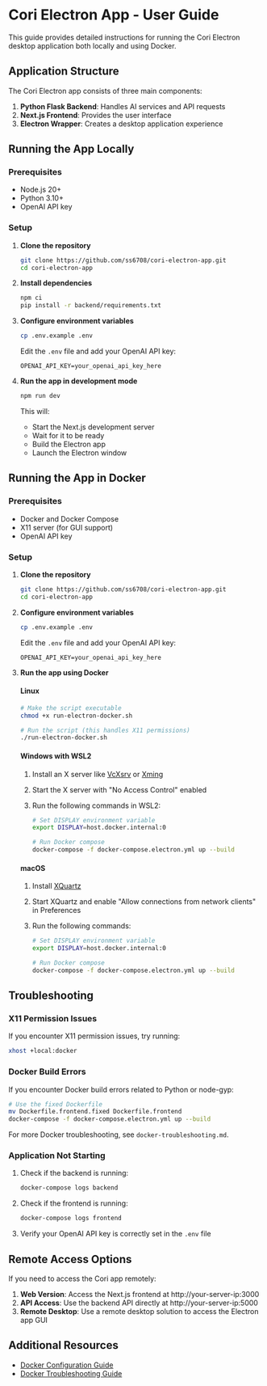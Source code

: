 # Cori Electron App - User Guide

This guide provides detailed instructions for running the Cori Electron desktop application both locally and using Docker.

## Application Structure

The Cori Electron app consists of three main components:

1. **Python Flask Backend**: Handles AI services and API requests
2. **Next.js Frontend**: Provides the user interface
3. **Electron Wrapper**: Creates a desktop application experience

## Running the App Locally

### Prerequisites

- Node.js 20+
- Python 3.10+
- OpenAI API key

### Setup

1. **Clone the repository**

   ```bash
   git clone https://github.com/ss6708/cori-electron-app.git
   cd cori-electron-app
   ```

2. **Install dependencies**

   ```bash
   npm ci
   pip install -r backend/requirements.txt
   ```

3. **Configure environment variables**

   ```bash
   cp .env.example .env
   ```

   Edit the `.env` file and add your OpenAI API key:

   ```
   OPENAI_API_KEY=your_openai_api_key_here
   ```

4. **Run the app in development mode**

   ```bash
   npm run dev
   ```

   This will:
   - Start the Next.js development server
   - Wait for it to be ready
   - Build the Electron app
   - Launch the Electron window

## Running the App in Docker

### Prerequisites

- Docker and Docker Compose
- X11 server (for GUI support)
- OpenAI API key

### Setup

1. **Clone the repository**

   ```bash
   git clone https://github.com/ss6708/cori-electron-app.git
   cd cori-electron-app
   ```

2. **Configure environment variables**

   ```bash
   cp .env.example .env
   ```

   Edit the `.env` file and add your OpenAI API key:

   ```
   OPENAI_API_KEY=your_openai_api_key_here
   ```

3. **Run the app using Docker**

   #### Linux

   ```bash
   # Make the script executable
   chmod +x run-electron-docker.sh

   # Run the script (this handles X11 permissions)
   ./run-electron-docker.sh
   ```

   #### Windows with WSL2

   1. Install an X server like [VcXsrv](https://sourceforge.net/projects/vcxsrv/) or [Xming](https://sourceforge.net/projects/xming/)
   2. Start the X server with "No Access Control" enabled
   3. Run the following commands in WSL2:

      ```bash
      # Set DISPLAY environment variable
      export DISPLAY=host.docker.internal:0

      # Run Docker compose
      docker-compose -f docker-compose.electron.yml up --build
      ```

   #### macOS

   1. Install [XQuartz](https://www.xquartz.org/)
   2. Start XQuartz and enable "Allow connections from network clients" in Preferences
   3. Run the following commands:

      ```bash
      # Set DISPLAY environment variable
      export DISPLAY=host.docker.internal:0

      # Run Docker compose
      docker-compose -f docker-compose.electron.yml up --build
      ```

## Troubleshooting

### X11 Permission Issues

If you encounter X11 permission issues, try running:

```bash
xhost +local:docker
```

### Docker Build Errors

If you encounter Docker build errors related to Python or node-gyp:

```bash
# Use the fixed Dockerfile
mv Dockerfile.frontend.fixed Dockerfile.frontend
docker-compose -f docker-compose.electron.yml up --build
```

For more Docker troubleshooting, see `docker-troubleshooting.md`.

### Application Not Starting

1. Check if the backend is running:

   ```bash
   docker-compose logs backend
   ```

2. Check if the frontend is running:

   ```bash
   docker-compose logs frontend
   ```

3. Verify your OpenAI API key is correctly set in the `.env` file

## Remote Access Options

If you need to access the Cori app remotely:

1. **Web Version**: Access the Next.js frontend at http://your-server-ip:3000
2. **API Access**: Use the backend API directly at http://your-server-ip:5000
3. **Remote Desktop**: Use a remote desktop solution to access the Electron app GUI

## Additional Resources

- [Docker Configuration Guide](README.docker.md)
- [Docker Troubleshooting Guide](docker-troubleshooting.md)
